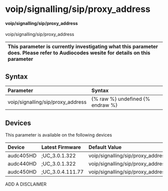 ﻿---
description: voip/signalling/sip/proxy_address
search: false
---

# voip/signalling/sip/proxy_address

#### voip/signalling/sip/proxy_address

voip/signalling/sip/proxy_address


| This parameter is currently investigating what this parameter does. Please refer to Audiocodes wesite for details on this parameter | 
| :--- |

## Syntax
| Parameter | Syntax |
| :--- | :--- |
|voip/signalling/sip/proxy_address | {% raw %} undefined {% endraw %}|

## Devices
This parameter is available on the following devices

| Device | Latest Firmware | Default Value |
|:---|:---|:---|
| audc405HD | ;UC_3.0.1.322 | voip/signalling/sip/proxy_address=0.0.0.0 
| audc440HD | ;UC_3.0.1.322 | voip/signalling/sip/proxy_address=0.0.0.0 
| audc450HD | ;UC_3.0.4.111.77 | voip/signalling/sip/proxy_address=0.0.0.0 

ADD A DISCLAIMER
